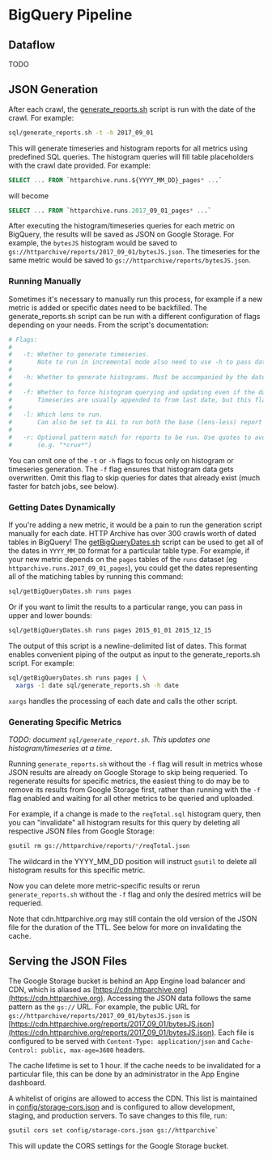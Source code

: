 # BigQuery Pipeline

## Dataflow

TODO

## JSON Generation

After each crawl, the [generate_reports.sh](../sql/generate_reports.sh) script is run with the date of the crawl. For example:

```sh
sql/generate_reports.sh -t -h 2017_09_01
```

This will generate timeseries and histogram reports for all metrics using predefined SQL queries. The histogram queries will fill table placeholders with the crawl date provided. For example:

```sql
SELECT ... FROM `httparchive.runs.${YYYY_MM_DD}_pages* ...`
```

will become

```sql
SELECT ... FROM `httparchive.runs.2017_09_01_pages* ...`
```

After executing the histogram/timeseries queries for each metric on BigQuery, the results will be saved as JSON on Google Storage. For example, the `bytesJS` histogram would be saved to `gs://httparchive/reports/2017_09_01/bytesJS.json`. The timeseries for the same metric would be saved to `gs://httparchive/reports/bytesJS.json`.

### Running Manually

Sometimes it's necessary to manually run this process, for example if a new metric is added or specific dates need to be backfilled. The generate_reports.sh script can be run with a different configuration of flags depending on your needs. From the script's documentation:

```sh
# Flags:
#
#   -t: Whether to generate timeseries.
#       Note to run in incremental mode also need to use -h to pass date
#
#   -h: Whether to generate histograms. Must be accompanied by the date to query.
#
#   -f: Whether to force histogram querying and updating even if the data exists.
#       Timeseries are usually appended to from last date, but this flag forces a complete rerun
#
#   -l: Which lens to run.
#       Can also be set to ALL to run both the base (lens-less) report and all lenses.
#
#   -r: Optional pattern match for reports to be run. Use quotes to avoid the shell expanding names
#       (e.g. "*crux*")
```

You can omit one of the `-t` or `-h` flags to focus only on histogram or timeseries generation. The `-f` flag ensures that histogram data gets overwritten. Omit this flag to skip queries for dates that already exist (much faster for batch jobs, see below).

### Getting Dates Dynamically

If you're adding a new metric, it would be a pain to run the generation script manually for each date. HTTP Archive has over 300 crawls worth of dated tables in BigQuery! The [getBigQueryDates.sh](../sql/getBigQueryDates.sh) script can be used to get all of the dates in `YYYY_MM_DD` format for a particular table type. For example, if your new metric depends on the `pages` tables of the `runs` dataset (eg `httparchive.runs.2017_09_01_pages`), you could get the dates representing all of the matiching tables by running this command:

```sh
sql/getBigQueryDates.sh runs pages
```

Or if you want to limit the results to a particular range, you can pass in upper and lower bounds:

```sh
sql/getBigQueryDates.sh runs pages 2015_01_01 2015_12_15
```

The output of this script is a newline-delimited list of dates. This format enables convenient piping of the output as input to the generate_reports.sh script. For example:

```sh
sql/getBigQueryDates.sh runs pages | \
  xargs -I date sql/generate_reports.sh -h date
```

`xargs` handles the processing of each date and calls the other script.

### Generating Specific Metrics

_TODO: document `sql/generate_report.sh`. This updates one histogram/timeseries at a time._

Running `generate_reports.sh` without the `-f` flag will result in metrics whose JSON results are already on Google Storage to skip being requeried. To regenerate results for specific metrics, the easiest thing to do may be to remove its results from Google Storage first, rather than running with the `-f` flag enabled and waiting for all other metrics to be queried and uploaded.

For example, if a change is made to the `reqTotal.sql` histogram query, then you can "invalidate" all histogram results for this query by deleting all respective JSON files from Google Storage:

```sh
gsutil rm gs://httparchive/reports/*/reqTotal.json
```

The wildcard in the YYYY_MM_DD position will instruct `gsutil` to delete all histogram results for this specific metric.

Now you can delete more metric-specific results or rerun `generate_reports.sh` without the `-f` flag and only the desired metrics will be requeried.

Note that cdn.httparchive.org may still contain the old version of the JSON file for the duration of the TTL. See below for more on invalidating the cache.

## Serving the JSON Files

The Google Storage bucket is behind an App Engine load balancer and CDN, which is aliased as [https://cdn.httparchive.org](https://cdn.httparchive.org). Accessing the JSON data follows the same pattern as the `gs://` URL. For example, the public URL for `gs://httparchive/reports/2017_09_01/bytesJS.json` is [https://cdn.httparchive.org/reports/2017_09_01/bytesJS.json](https://cdn.httparchive.org/reports/2017_09_01/bytesJS.json). Each file is configured to be served with `Content-Type: application/json` and `Cache-Control: public, max-age=3600` headers.

The cache lifetime is set to 1 hour. If the cache needs to be invalidated for a particular file, this can be done by an administrator in the App Engine dashboard.

A whitelist of origins are allowed to access the CDN. This list is maintained in [config/storage-cors.json](../config/storage-cors.json) and is configured to allow development, staging, and production servers. To save changes to this file, run:

```sh
gsutil cors set config/storage-cors.json gs://httparchive`
```

This will update the CORS settings for the Google Storage bucket.
